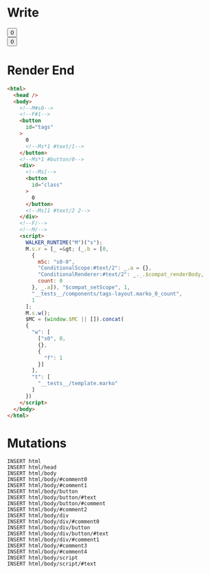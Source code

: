 # Write
  <!--M#s0--><!--F#1--><button id=tags>0<!--Ms*1 #text/1--></button><!--Ms*1 #button/0--><div><!--Ms[--><button id=class>0</button><!--Ms]1 #text/2 2--></div><!--F/--><!--M/--><script>WALKER_RUNTIME("M")("s");M.s.r=[_=>(_.b=[0,{m5c:"s0-0","ConditionalScope:#text/2":_.a={},"ConditionalRenderer:#text/2":_._.$compat_renderBody,count:0},_.a]),"$compat_setScope",1,"__tests__/components/tags-layout.marko_0_count",1];M.s.w();$MC=(window.$MC||[]).concat({"w":[["s0",0,{},{"f":1}]],"t":["__tests__/template.marko"]})</script>

# Render End
```html
<html>
  <head />
  <body>
    <!--M#s0-->
    <!--F#1-->
    <button
      id="tags"
    >
      0
      <!--Ms*1 #text/1-->
    </button>
    <!--Ms*1 #button/0-->
    <div>
      <!--Ms[-->
      <button
        id="class"
      >
        0
      </button>
      <!--Ms]1 #text/2 2-->
    </div>
    <!--F/-->
    <!--M/-->
    <script>
      WALKER_RUNTIME("M")("s");
      M.s.r = [_ =&gt; (_.b = [0,
        {
          m5c: "s0-0",
          "ConditionalScope:#text/2": _.a = {},
          "ConditionalRenderer:#text/2": _._.$compat_renderBody,
          count: 0
        }, _.a]), "$compat_setScope", 1,
        "__tests__/components/tags-layout.marko_0_count",
        1
      ];
      M.s.w();
      $MC = (window.$MC || []).concat(
      {
        "w": [
          ["s0", 0,
          {},
          {
            "f": 1
          }]
        ],
        "t": [
          "__tests__/template.marko"
        ]
      })
    </script>
  </body>
</html>
```

# Mutations
```
INSERT html
INSERT html/head
INSERT html/body
INSERT html/body/#comment0
INSERT html/body/#comment1
INSERT html/body/button
INSERT html/body/button/#text
INSERT html/body/button/#comment
INSERT html/body/#comment2
INSERT html/body/div
INSERT html/body/div/#comment0
INSERT html/body/div/button
INSERT html/body/div/button/#text
INSERT html/body/div/#comment1
INSERT html/body/#comment3
INSERT html/body/#comment4
INSERT html/body/script
INSERT html/body/script/#text
```